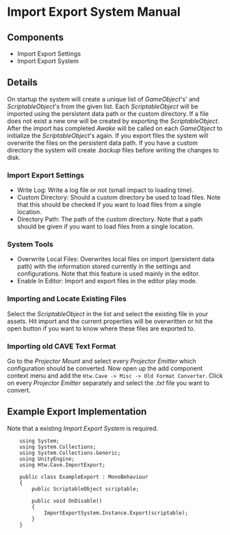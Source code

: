 # Import Export System Manual

## Components
* Import Export Settings
* Import Export System

## Details
On startup the system will create a unique list of *GameObject*'s' and *ScriptableObject*'s
from the given list. Each *ScriptableObject* will be imported using the persistent data path
or the custom directory. If a file does not exist a new one will be created by exporting the *ScriptableObject*.
After the import has completed *Awake* will be called on each *GameObject*
to initialize the *ScriptableObject*'s again.
If you export files the system will overwrite the files on the persistent data path. If you have
a custom directory the system will create *.backup* files before writing the changes to disk.

### Import Export Settings
* Write Log: Write a log file or not (small impact to loading time).
* Custom Directory: Should a custom directory be used to load files. Note that
this should be checked if you want to load files from a single location.
* Directory Path: The path of the custom directory. Note that a path should be
given if you want to load files from a single location.

### System Tools
* Overwrite Local Files: Overwrites local files on import (persistent data path) with the
information stored currently in the settings and configurations. Note that this feature
is used mainly in the editor.
* Enable In Editor: Import and export files in the editor play mode.

### Importing and Locate Existing Files
Select the *ScriptableObject* in the list and select the existing file in your assets.
Hit import and the current properties will be overwritten or hit the open button if you want to
know where these files are exported to.

### Importing old CAVE Text Format
Go to the *Projector Mount* and select every *Projector Emitter* which configuration should be converted.
Now open up the add component context menu and add the ```Htw.Cave -> Misc -> Old Format Converter```.
Click on every *Projector Emitter* separately and select the *.txt* file you want to convert.


## Example Export Implementation
Note that a existing *Import Export System* is required.

```
	using System;
	using System.Collections;
	using System.Collections.Generic;
	using UnityEngine;
	using Htw.Cave.ImportExport;

	public class ExampleExport : MonoBehaviour
	{
		public ScriptableObject scriptable;

		public void OnDisable()
		{
			ImportExportSystem.Instance.Export(scriptable);
		}
	}
```
